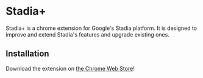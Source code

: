 # Stadia+
Stadia+ is a chrome extension for Google's Stadia platform. It is designed to improve and extend Stadia's features and upgrade existing ones.

## Installation
Download the extension on [the Chrome Web Store](https://chrome.google.com/webstore/detail/stadia%20-extension/bbhmnnecicphphjamhdefpagipoegijd)!